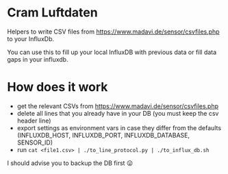 # Cram Luftdaten

Helpers to write CSV files from https://www.madavi.de/sensor/csvfiles.php to
your InfluxDb.

You can use this to fill up your local InfluxDB with previous data or fill data gaps in your influxdb.

# How does it work

* get the relevant CSVs from https://www.madavi.de/sensor/csvfiles.php
* delete all lines that you already have in your DB (you must keep the csv header line)
* export settings as environment vars in case they differ from the defaults
  (INFLUXDB_HOST, INFLUXDB_PORT, INFLUXDB_DATABASE, SENSOR_ID)
* run `cat <file1.csv> | ./to_line_protocol.py | ./to_influx_db.sh`

I should advise you to backup the DB first :stuck_out_tongue:
